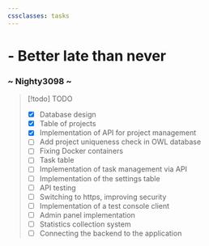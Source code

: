 ```yaml
---
cssclasses: tasks
---
```


<div class="note_2">
	<h1 class="note"> - Better late than never</h1>
	<h3 class="author">~ Nighty3098 ~</h3>
</div>

> [!todo] TODO
>
> - [x] Database design
> - [x] Table of projects
> - [x] Implementation of API for project management
> - [ ] Add project uniqueness check in OWL database
> - [ ] Fixing Docker containers
> - [ ] Task table
> - [ ] Implementation of task management via API
> - [ ] Implementation of the settings table
> - [ ] API testing
> - [ ] Switching to https, improving security
> - [ ] Implementation of a test console client
> - [ ] Admin panel implementation
> - [ ] Statistics collection system
> - [ ] Connecting the backend to the application

